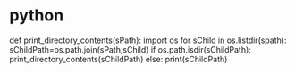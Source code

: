 # python
def print_directory_contents(sPath):
	import os
	for sChild in os.listdir(spath):
		sChildPath=os.path.join(sPath,sChild)
		if os.path.isdir(sChildPath):
			print_directory_contents(sChildPath)
		else:
			print(sChildPath)
